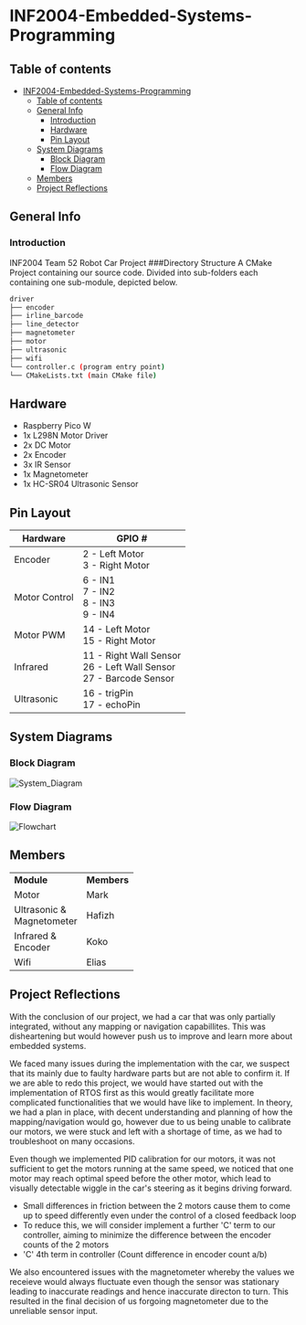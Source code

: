 # INF2004-Embedded-Systems-Programming

## Table of contents

- [INF2004-Embedded-Systems-Programming](#inf2004-embedded-systems-programming)
  - [Table of contents](#table-of-contents)
  - [General Info](#general-info)
    - [Introduction](#introduction)
    - [Hardware](#hardware)
    - [Pin Layout](#pin-layout)
  - [System Diagrams](#system-diagrams)
    - [Block Diagram](#block-diagram)
    - [Flow Diagram](#flow-diagram)
  - [Members](#members)
  - [Project Reflections](#project-reflections)

## General Info

### Introduction

INF2004 Team 52 Robot Car Project
###Directory Structure
A CMake Project containing our source code. Divided into sub-folders each containing one sub-module, depicted below.

```bash
driver
├── encoder
├── irline_barcode
├── line_detector
├── magnetometer
├── motor
├── ultrasonic
├── wifi
└── controller.c (program entry point)
└── CMakeLists.txt (main CMake file)
```

## Hardware

- Raspberry Pico W
- 1x L298N Motor Driver
- 2x DC Motor
- 2x Encoder
- 3x IR Sensor
- 1x Magnetometer
- 1x HC-SR04 Ultrasonic Sensor

## Pin Layout

| Hardware      | GPIO #                                                                       |
| ------------- | ---------------------------------------------------------------------------- |
| Encoder       | 2 - Left Motor <br/> 3 - Right Motor                                         |
| Motor Control | 6 - IN1 <br/> 7 - IN2 <br/> 8 - IN3 <br/> 9 - IN4                            |
| Motor PWM     | 14 - Left Motor <br/> 15 - Right Motor                                       |
| Infrared      | 11 - Right Wall Sensor <br/> 26 - Left Wall Sensor <br/> 27 - Barcode Sensor |
| Ultrasonic    | 16 - trigPin <br/> 17 - echoPin                                              |

## System Diagrams

### Block Diagram

![System_Diagram](https://github.com/MarkPengJZ/INF2004-Embedded-Systems-Programming/assets/54793197/4858f5d6-7340-4589-ac80-599052760d2f)

### Flow Diagram

![Flowchart](https://github.com/MarkPengJZ/INF2004_T52/assets/54793197/6cec5ece-30dd-4906-b776-99564465e420)

## Members

<table>
  <tr>
    <td><strong>Module</strong></td>
    <td><strong>Members</strong></td>
  </tr>
  <tr>
    <td>Motor</td>
    <td>
    Mark
    </td>
  </tr>
  <tr>
    <td>Ultrasonic &<br/>Magnetometer</td>
    <td>
      Hafizh
    </td>
  </tr>
  <tr>
    <td>Infrared &<br/>Encoder</td>
    <td>
      Koko
    </td>
  </tr>
  <tr>
    <td>Wifi</td>
    <td>
    Elias
    </td>
  </tr>
</table>

## Project Reflections

With the conclusion of our project, we had a car that was only partially integrated, without any mapping or navigation capabillites. This was disheartening but would however push us to improve and learn more about embedded systems.

We faced many issues during the implementation with the car, we suspect that its mainly due to faulty hardware parts but are not able to confirm it. If we are able to redo this project, we would have started out with the implementation of RTOS first as this would greatly facilitate more complicated functionalities that we would have like to implement. In theory, we had a plan in place, with decent understanding and planning of how the mapping/navigation would go, however due to us being unable to calibrate our motors, we were stuck and left with a shortage of time, as we had to troubleshoot on many occasions.

Even though we implemented PID calibration for our motors, it was not sufficient to get the motors running at the same speed, we noticed that one motor may reach optimal speed before the other motor, which lead to visually detectable wiggle in the car's steering as it begins driving forward.

- Small differences in friction between the 2 motors cause them to come up to speed differently even under the control of a closed feedback loop
- To reduce this, we will consider implement a further 'C' term to our controller, aiming to minimize the difference between the encoder counts of the 2 motors
- 'C' 4th term in controller (Count difference in encoder count a/b)

We also encountered issues with the magnetometer whereby the values we receieve would always fluctuate even though the sensor was stationary leading to inaccurate readings and hence inaccurate directon to turn. This resulted in the final decision of us forgoing magnetometer due to the unreliable sensor input.

